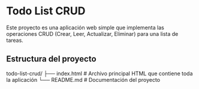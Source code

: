 # Todo List CRUD

Este proyecto es una aplicación web simple que implementa las operaciones CRUD (Crear, Leer, Actualizar, Eliminar) para una lista de tareas.

## Estructura del proyecto
todo-list-crud/
├── index.html      # Archivo principal HTML que contiene toda la aplicación
└── README.md       # Documentación del proyecto